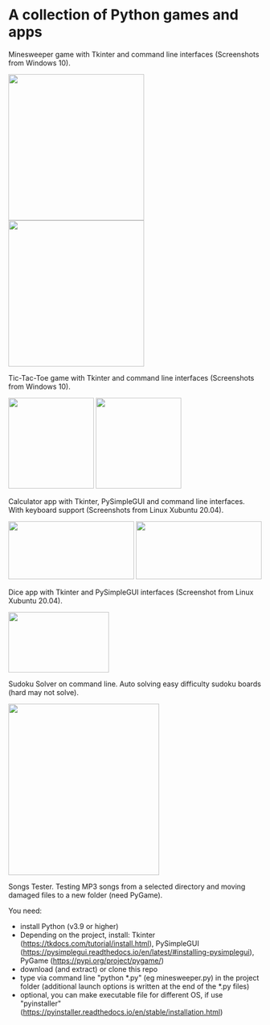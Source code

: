 # A collection of Python games and apps

Minesweeper game with Tkinter and command line interfaces (Screenshots from Windows 10).

<img src="https://github.com/lestec-al/python-games-and-apps/raw/main/data/minesweeper_tk_pic.png" width="270" height="290"/>  <img src="https://github.com/lestec-al/python-games-and-apps/raw/main/data/minesweeper_cl_pic1.png" width="270" height="290"/>

Tic-Tac-Toe game with Tkinter and command line interfaces (Screenshots from Windows 10).

<img src="https://github.com/lestec-al/python-games-and-apps/raw/main/data/tic_tac_toe_tk_pic.png" width="170" height="180"/>  <img src="https://github.com/lestec-al/python-games-and-apps/raw/main/data/tic_tac_toe_cl_pic1.png" width="170" height="180"/>

Calculator app with Tkinter, PySimpleGUI and command line interfaces. With keyboard support (Screenshots from Linux Xubuntu 20.04).

<img src="https://github.com/lestec-al/python-games-and-apps/raw/main/data/calc_tk_pic.png" width="250" height="115"/>  <img src="https://github.com/lestec-al/python-games-and-apps/raw/main/data/calc_cl_pic1.png" width="250" height="115"/>

Dice app with Tkinter and PySimpleGUI interfaces (Screenshot from Linux Xubuntu 20.04).

<img src="https://github.com/lestec-al/python-games-and-apps/raw/main/data/dice_pic.png" width="200" height="120"/>

Sudoku Solver on command line. Auto solving easy difficulty sudoku boards (hard may not solve).

<img src="https://github.com/lestec-al/python-games-and-apps/raw/main/data/sudoku_solver_pic.png" width="300" height="340"/>

Songs Tester. Testing MP3 songs from a selected directory and moving damaged files to a new folder (need PyGame).

You need:
- install Python (v3.9 or higher)
- Depending on the project, install: Tkinter (https://tkdocs.com/tutorial/install.html), PySimpleGUI (https://pysimplegui.readthedocs.io/en/latest/#installing-pysimplegui), PyGame (https://pypi.org/project/pygame/)
- download (and extract) or clone this repo
- type via command line "python *.py" (eg minesweeper.py) in the project folder (additional launch options is written at the end of the *.py files)
- optional, you can make executable file for different OS, if use "pyinstaller" (https://pyinstaller.readthedocs.io/en/stable/installation.html)